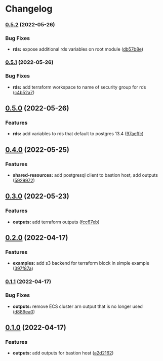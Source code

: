 # Changelog

### [0.5.2](https://github.com/briancaffey/terraform-aws-ad-hoc-environments/compare/v0.5.1...v0.5.2) (2022-05-26)


### Bug Fixes

* **rds:** expose additional rds variables on root module ([db57b8e](https://github.com/briancaffey/terraform-aws-ad-hoc-environments/commit/db57b8ecc5caf78a070c2d0c5d53cf6b42604fe4))

### [0.5.1](https://github.com/briancaffey/terraform-aws-ad-hoc-environments/compare/v0.5.0...v0.5.1) (2022-05-26)


### Bug Fixes

* **rds:** add terraform workspace to name of security group for rds ([c4b52a7](https://github.com/briancaffey/terraform-aws-ad-hoc-environments/commit/c4b52a783bad8845096b81a307236474e7f66b83))

## [0.5.0](https://github.com/briancaffey/terraform-aws-ad-hoc-environments/compare/v0.4.0...v0.5.0) (2022-05-26)


### Features

* **rds:** add variables to rds that default to postgres 13.4 ([97aeffc](https://github.com/briancaffey/terraform-aws-ad-hoc-environments/commit/97aeffc565dd0ffabbd0387cc6aa384586035424))

## [0.4.0](https://github.com/briancaffey/terraform-aws-ad-hoc-environments/compare/v0.3.0...v0.4.0) (2022-05-25)


### Features

* **shared-resources:** add postgresql client to bastion host, add outputs ([5929972](https://github.com/briancaffey/terraform-aws-ad-hoc-environments/commit/5929972787b0721fb15ef2b55dea6e3f342320e7))

## [0.3.0](https://github.com/briancaffey/terraform-aws-ad-hoc-environments/compare/v0.2.0...v0.3.0) (2022-05-23)


### Features

* **outputs:** add terraform outputs ([fcc67eb](https://github.com/briancaffey/terraform-aws-ad-hoc-environments/commit/fcc67ebaf5ccc02de8a4dd29374a94c01b99f6c1))

## [0.2.0](https://github.com/briancaffey/terraform-aws-ad-hoc-environments/compare/v0.1.1...v0.2.0) (2022-04-17)


### Features

* **examples:** add s3 backend for terraform block in simple example ([397f87a](https://github.com/briancaffey/terraform-aws-ad-hoc-environments/commit/397f87a4c9d48ae829b9958b24feed6accedcd80))

### [0.1.1](https://github.com/briancaffey/terraform-aws-ad-hoc-environments/compare/v0.1.0...v0.1.1) (2022-04-17)


### Bug Fixes

* **outputs:** remove ECS cluster arn output that is no longer used ([d889ea0](https://github.com/briancaffey/terraform-aws-ad-hoc-environments/commit/d889ea00845e7662460d243db7a8c9d30493aaf8))

## [0.1.0](https://github.com/briancaffey/terraform-aws-ad-hoc-environments/compare/v0.0.3...v0.1.0) (2022-04-17)


### Features

* **outputs:** add outputs for bastion host ([a2d2162](https://github.com/briancaffey/terraform-aws-ad-hoc-environments/commit/a2d21628ec7e39b227c9e1bca4fc9af4afd854cd))
